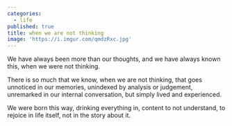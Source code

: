 ```yaml
---
categories:
  - life
published: true
title: when we are not thinking
image: 'https://i.imgur.com/qmdzRxc.jpg'
---
```

We have always been more than our thoughts,
and we have always known this,
when we were not thinking.

There is so much that we know,
when we are not thinking,
that goes unnoticed in our memories,
unindexed by analysis or judgement,
unremarked in our internal conversation,
but simply lived and experienced.

We were born this way,
drinking everything in,
content to not understand,
to rejoice in life itself,
not in the story about it.


